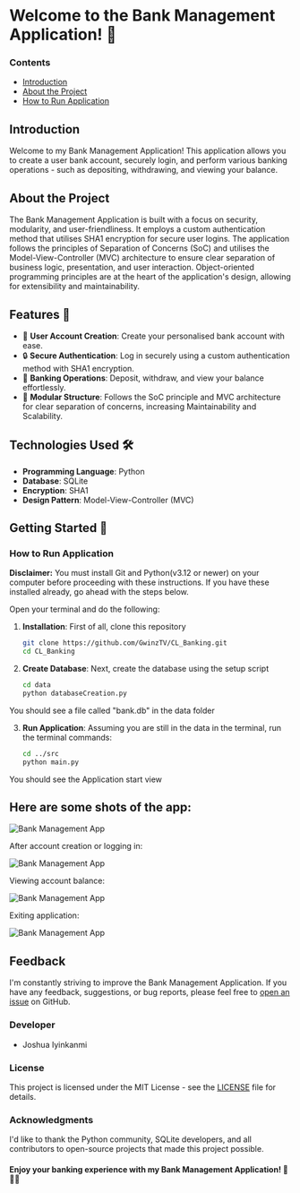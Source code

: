 # Welcome to the Bank Management Application! 🏦

### Contents
- [Introduction](#introduction)
- [About the Project](#about-the-project)
- [How to Run Application](#how-to-run-application)

## Introduction
Welcome to my Bank Management Application! This application allows you to create a user bank account, securely login, and perform various banking operations - such as depositing, withdrawing, and viewing your balance.

## About the Project
The Bank Management Application is built with a focus on security, modularity, and user-friendliness. It employs a custom authentication method that utilises SHA1 encryption for secure user logins. The application follows the principles of Separation of Concerns (SoC) and utilises the Model-View-Controller (MVC) architecture to ensure clear separation of business logic, presentation, and user interaction. Object-oriented programming principles are at the heart of the application's design, allowing for extensibility and maintainability.

## Features 🌟
- 👤 **User Account Creation**: Create your personalised bank account with ease.
- 🔒 **Secure Authentication**: Log in securely using a custom authentication method with SHA1 encryption.
- 💸 **Banking Operations**: Deposit, withdraw, and view your balance effortlessly.
- 🧱 **Modular Structure**: Follows the SoC principle and MVC architecture for clear separation of concerns, increasing Maintainability and Scalability.

## Technologies Used 🛠️
- **Programming Language**: Python
- **Database**: SQLite
- **Encryption**: SHA1
- **Design Pattern**: Model-View-Controller (MVC)

## Getting Started 🚀

### How to Run Application
**Disclaimer:** You must install Git and Python(v3.12 or newer) on your computer before proceeding with these instructions.
If you have these installed already, go ahead with the steps below.

Open your terminal and do the following:
1. **Installation**:
First of all, clone this repository
   ```bash
   git clone https://github.com/GwinzTV/CL_Banking.git
   cd CL_Banking

2. **Create Database**:
Next, create the database using the setup script
   ```bash
   cd data
   python databaseCreation.py
You should see a file called "bank.db" in the data folder

3. **Run Application**:
Assuming you are still in the data in the terminal, run the terminal commands:
   ```bash
   cd ../src
   python main.py
You should see the Application start view

## Here are some shots of the app:

![Bank Management App](https://github.com/GwinzTV/images/blob/main/CL_Banking/welcome.png?raw=true)

After account creation or logging in:

![Bank Management App](https://github.com/GwinzTV/images/blob/main/CL_Banking/loggedin.png?raw=true)

Viewing account balance:

![Bank Management App](https://github.com/GwinzTV/images/blob/main/CL_Banking/showBalance.png?raw=true)

Exiting application:

![Bank Management App](https://github.com/GwinzTV/images/blob/main/CL_Banking/exit.png?raw=true)


## Feedback
I'm constantly striving to improve the Bank Management Application. If you have any feedback, suggestions, or bug reports, please feel free to [open an issue](https://github.com/GwinzTV/CL_Banking/issues) on GitHub.

### Developer
- Joshua Iyinkanmi

### License
This project is licensed under the MIT License - see the [LICENSE](LICENSE) file for details.

### Acknowledgments
I'd like to thank the Python community, SQLite developers, and all contributors to open-source projects that made this project possible.

#### Enjoy your banking experience with my Bank Management Application! 🚀🏦✨
